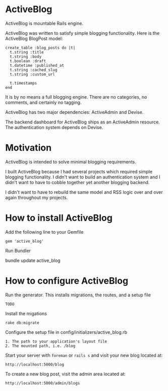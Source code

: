 # ActiveBlog

ActiveBlog is mountable Rails engine.

ActiveBlog was written to satisfy simple blogging functionality. Here is the
ActiveBlog BlogPost model:

    create_table :blog_posts do |t|
      t.string :title
      t.string :body
      t.boolean :draft
      t.datetime :published_at
      t.string :cached_slug
      t.string :custom_url

      t.timestamps
    end

It is by no means a full blogging engine. There are no categories, no comments,
and certainly no tagging. 

ActiveBlog has two major dependencies: ActiveAdmin and Devise.

The backend dashboard for ActiveBlog ships as an ActiveAdmin resource. The 
authentication system depends on Devise.

# Motivation

ActiveBlog is intended to solve minimal blogging requirements. 

I built ActiveBlog because I had several projects which required simple blogging
functionality. I didn't want to build an authentication system and I didn't want
to have to cobble together yet another blogging backend. 

I didn't want to have to rebuild the same model and RSS logic over and over again
throughout my projects.

# How to install ActiveBlog

Add the following line to your Gemfile

    gem 'active_blog'

Run Bundler

  bundle update active_blog

# How to configure ActiveBlog

Run the generator. This installs migrations, the routes, and a setup file

    TODO

Install the migations

    rake db:migrate

Configure the setup file in config/initializers/active_blog.rb

    1. The path to your application's layout file
    2. The mounted path, i.e. /blog

Start your server with `foreman` or `rails s` and visit your new blog located at:

    http://localhost:5000/blog

To create a new blog post, visit the admin area located at:

    http://localhost:5000/admin/blogs

